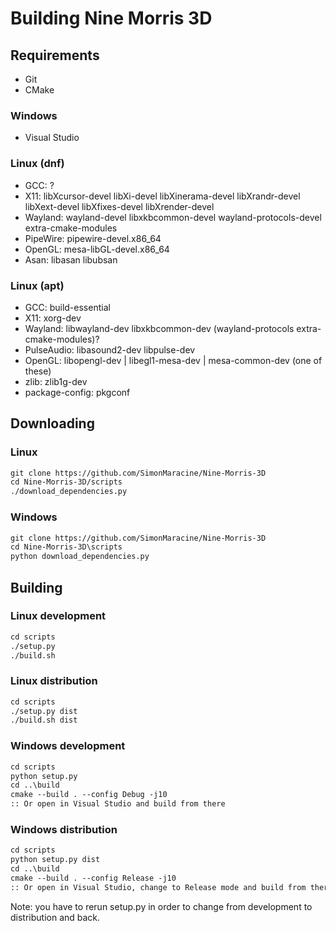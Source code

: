 # Building Nine Morris 3D

## Requirements

- Git
- CMake

### Windows

- Visual Studio

### Linux (dnf)

<!-- FIXME update these -->

- GCC: ?
- X11: libXcursor-devel libXi-devel libXinerama-devel libXrandr-devel libXext-devel libXfixes-devel libXrender-devel
- Wayland: wayland-devel libxkbcommon-devel wayland-protocols-devel extra-cmake-modules
- PipeWire: pipewire-devel.x86_64
- OpenGL: mesa-libGL-devel.x86_64
- Asan: libasan libubsan

### Linux (apt)

- GCC: build-essential
- X11: xorg-dev
- Wayland: libwayland-dev libxkbcommon-dev (wayland-protocols extra-cmake-modules)?
- PulseAudio: libasound2-dev libpulse-dev
- OpenGL: libopengl-dev | libegl1-mesa-dev | mesa-common-dev (one of these)
- zlib: zlib1g-dev
- package-config: pkgconf

## Downloading

### Linux

```txt
git clone https://github.com/SimonMaracine/Nine-Morris-3D
cd Nine-Morris-3D/scripts
./download_dependencies.py
```

### Windows

```txt
git clone https://github.com/SimonMaracine/Nine-Morris-3D
cd Nine-Morris-3D\scripts
python download_dependencies.py
```

## Building

### Linux development

```txt
cd scripts
./setup.py
./build.sh
```

### Linux distribution

```txt
cd scripts
./setup.py dist
./build.sh dist
```

### Windows development

```txt
cd scripts
python setup.py
cd ..\build
cmake --build . --config Debug -j10
:: Or open in Visual Studio and build from there
```

### Windows distribution

```txt
cd scripts
python setup.py dist
cd ..\build
cmake --build . --config Release -j10
:: Or open in Visual Studio, change to Release mode and build from there
```

Note: you have to rerun setup.py in order to change from development to distribution and back.
